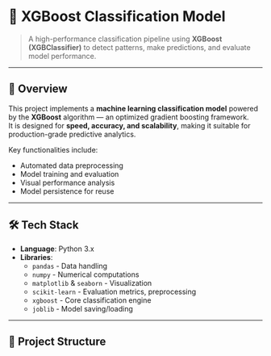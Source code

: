 # 🚀 XGBoost Classification Model

> A high-performance classification pipeline using **XGBoost (XGBClassifier)** to detect patterns, make predictions, and evaluate model performance.

---

## 📖 Overview
This project implements a **machine learning classification model** powered by the **XGBoost** algorithm — an optimized gradient boosting framework.  
It is designed for **speed, accuracy, and scalability**, making it suitable for production-grade predictive analytics.

Key functionalities include:
- Automated data preprocessing
- Model training and evaluation
- Visual performance analysis
- Model persistence for reuse

---

## 🛠 Tech Stack
- **Language**: Python 3.x
- **Libraries**:
  - `pandas` - Data handling
  - `numpy` - Numerical computations
  - `matplotlib` & `seaborn` - Visualization
  - `scikit-learn` - Evaluation metrics, preprocessing
  - `xgboost` - Core classification engine
  - `joblib` - Model saving/loading

---

## 📂 Project Structure
